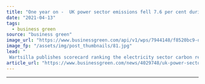 ```yaml
---
title: "One year on -  UK power sector emissions fell 7.6 per cent during pandemic"
date: "2021-04-13"
tags: 
  - business green
source: "business green"
image_url: "https://www.businessgreen.com/api/v1/wps/7944148/f8520bc9-d903-46ac-8f0d-68b3b6e2dc88/8/edf-66506564170-west-burton-a-coal-power-185x114.jpg"
image_fp: "/assets/img/post_thumbnails/81.jpg"
lead: "
 Wartsilla publishes scorecard ranking the electricity sector carbon reductions of the 10 largest European economies since the first spate of Covid lockdowns ..."
article_url: "https://www.businessgreen.com/news/4029748/uk-power-sector-emissions-fell-cent-pandemic"
---
```


---
